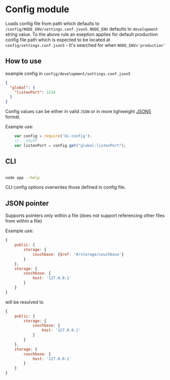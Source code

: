 # Config module


Loads config file from path which defaults to `/config/NODE_ENV/settings.conf.json5`. `NODE_ENV` defaults to `development` string value.
To the above rule an exeption applies for default production config file path which is expected to be located at `config/settings.conf.json5` - It's searched for when `NODE_ENV='production'`

## How to use

example config in `config/development/settings.conf.json5`
```json
{
  "global": {
    "listenPort": 1234
  }
}
```

Config values can be either in valid `JSON` or in more lighweight [JSON5](https://github.com/json5/json5) format.

Example use:
```js
    var config = require('bi-config');
    //...stuff
    var listenPort = config.get("global:listenPort");
```

## CLI

```bash

node app --help
```

CLI config options overwrites those defined in config file.

## JSON pointer

Supports pointers only within a file (does not support referencing other files from within a file)

Example use:

```javascript
{
    public: {
        storage: {
            couchbase: {$ref: '#/storage/couchbase'}
        }
    },
    storage: {
        couchbase: {
            host: '127.0.0.1'
        }
    }
}
```

will be resolved to

```javascript
{
    public: {
        storage: {
            couchbase: {
                host: '127.0.0.1'
            }
        }
    },
    storage: {
        couchbase: {
            host: '127.0.0.1'
        }
    }
}

```

